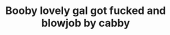 ---
layout: post
title: Booby lovely gal got fucked and blowjob by cabby
duration: '09:54'
view: 265
rate: 2
video: 'http://fantasti.cc/embed/839833/'
category:
 - blonde
 - blowjob
 - busty
 - curvy
 - gorgeous
 - outdoor
 - rough
 - stunning
tags: 
 - big-tits
 - sucked
 - fucked
priority: 0.9
changefreq: daily
---